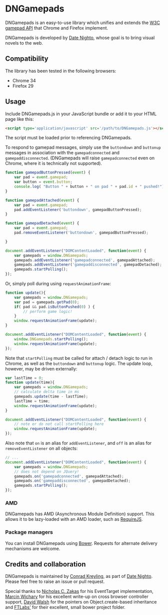 # DNGamepads #

DNGamepads is an easy-to-use library which unifies and extends the [W3C gamepad API](https://dvcs.w3.org/hg/gamepad/raw-file/default/gamepad.html) that Chrome and Firefox implement. 

DNGamepads is developed by [Date Nighto](http://datenighto.com/), whose goal is to bring visual novels to the web.

## Compatibility ##

The library has been tested in the following browsers:

* Chrome 34
* Firefox 29

## Usage ##

Include DNGamepads.js in your JavaScript bundle or add it to your HTML page like this:

```html
<script type='application/javascript' src='/path/to/DNGamepads.js'></script>
```

The script must be loaded prior to referencing DNGamepads.

To respond to gamepad messages, simply use the `buttondown` and `buttonup` messages in association with the `gamepadconnected` and `gamepaddisconnected`. (DNGamepads will raise `gamepadconnected` even on Chrome, where it is technically not supported).

```js
function gamepadButtonPressed(event) {
	var pad = event.gamepad;
	var button = event.button;
	console.log( "Button " + button + " on pad " + pad.id + " pushed!");
}

function gamepadAttached(event) {
	var pad = event.gamepad;
	pad.addEventListener('buttondown', gamepadButtonPressed);
}

function gamepadDetached(event) {
	var pad = event.gamepad;
	pad.removeEventListener('buttondown', gamepadButtonPressed);

}

document.addEventListener("DOMContentLoaded", function(event) {
	var gamepads = window.DNGamepads;
	gamepads.addEventListener('gamepadconnected', gamepadAttached);
	gamepads.addEventListener('gamepaddisconnected', gamepadDetached);
	gamepads.startPolling();
});
```

Or, simply poll during using `requestAnimationFrame`:

```js
function update(){
	var gamepads = window.DNGamepads;
	var pad = gamepads.getPad(0);
	if( pad && pad.isButtonPushed(0) ) {
		// perform game logic!
	}
	window.requestAnimationFrame(update);	
}

document.addEventListener("DOMContentLoaded", function(event) {
	window.DNGamepads.startPolling();
	window.requestAnimationFrame(update);
});
```

Note that `startPolling` must be called for attach / detach logic to run in Chrome, as well as the `buttondown` and `buttonup` logic. The update loop, however, may be driven externally:

```js
var lastTime = 0;
function update(time){
	var gamepads = window.DNGamepads;
	// calculate delta time in ms
	gamepads.update(time - lastTime);
	lastTime = time;
	window.requestAnimationFrame(update);	
}

document.addEventListener("DOMContentLoaded", function(event) {
	// note er do not call startPolling here
	window.requestAnimationFrame(update);
});
```

Also note that `on` is an alias for `addEventListener`, and `off` is an alias for `removeEventListener` on all objects:

```js
// ...
document.addEventListener("DOMContentLoaded", function(event) {
	var gamepads = window.DNGamepads;
	// does not depend on JQuery!
	gamepads.on('gamepadconnected', gamepadAttached);
	gamepads.on('gamepaddisconnected', gamepadDetached);
	gamepads.startPolling();
});
```

### AMD ###

DNGamepads has AMD (Asynchronous Module Definition) support. This allows it to be lazy-loaded with an AMD loader, such as [RequireJS](http://requirejs.org/). 

### Package managers ###

You can install DNGamepads using [Bower](http://bower.io/). Requests for alternate delivery mechanisms are welcome.

## Credits and collaboration ##

DNGamepads is maintained by [Conrad Kreyling](http://twitter.com/konistehdev), as part of [Date Nighto](http://datenighto.com). Please feel free to raise an issue or pull request.

Special thanks to [Nicholas C. Zakas](http://www.nczonline.net/blog/2010/03/09/custom-events-in-javascript/) for his EventTarget implementation, [Marcin Wichary](http://www.html5rocks.com/en/tutorials/doodles/gamepad/) for his excellent write-up on cross browser controller support, [David Walsh](http://davidwalsh.name/javascript-objects-deconstruction) for the pointers on Object.create-based inheritance and [FTLabs'](https://github.com/ftlabs/fastclick) for their excellent, small bower project folder. 
